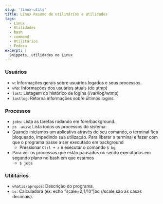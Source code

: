 ```yaml
---
slug: 'linux-utils'
title: Linux Resumo de utilitários e utilidades
tags:
  - Linux
  - Utilidades
  - bash
  - command
  - Utilitários
  - Fedora
excerpt: |
  Snippets, utilidades no Linux
---
```


### Usuários

- `w`: Informações gerais sobre usuários logados e seus processos.
- `who`: Informações dos usuários atuais (do utmp)
- `last`: Listagem do histórico de logins (/var/log/wtmp)
- `lastlog`: Retorna informações sobre últimos logins.

### Processos

- `jobs`: Lista as tarefas rodando em fore/background.
- `ps -auxw`: Lista todos os processos do sistema:
- Quando iniciamos um aplicativo através do seu comando, o terminal fica bloqueado, impedindo sua utilização. Para liberar o terminal e fazer com que o programa passe a ser executado em background
  - Pressionar `Ctrl + z` e executar o comando `$ bg`
- Para ver os processos que estão pausados ou sendo executados em segundo plano no bash em que estamos
  - `$ jobs`

### Utilitários

- `whatis/apropos`: Descrição do programa.
- `bc`: Calculadora (ex: echo "scale=2;1/10"|bc //scale são as casas decimais).
